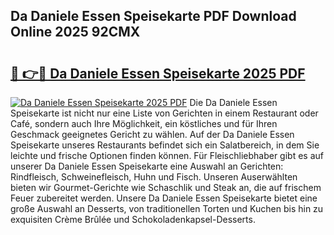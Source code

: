 ## Da Daniele Essen Speisekarte PDF Download Online 2025 92CMX

# <h2><a href="http://gc8opwx.nevu.top/?p=Da+Daniele+Essen+Speisekarte">🔗 👉🔴 Da Daniele Essen Speisekarte 2025 PDF</a></h2>

[![Da Daniele Essen Speisekarte 2025 PDF](https://i.imgur.com/dBaPXMq.png)](http://gc8opwx.nevu.top/?p=Da+Daniele+Essen+Speisekarte)
Die Da Daniele Essen Speisekarte ist nicht nur eine Liste von Gerichten in einem Restaurant oder Café, sondern auch Ihre Möglichkeit, ein köstliches und für Ihren Geschmack geeignetes Gericht zu wählen. Auf der Da Daniele Essen Speisekarte unseres Restaurants befindet sich ein Salatbereich, in dem Sie leichte und frische Optionen finden können. Für Fleischliebhaber gibt es auf unserer Da Daniele Essen Speisekarte eine Auswahl an Gerichten: Rindfleisch, Schweinefleisch, Huhn und Fisch. Unseren Auserwählten bieten wir Gourmet-Gerichte wie Schaschlik und Steak an, die auf frischem Feuer zubereitet werden. Unsere Da Daniele Essen Speisekarte bietet eine große Auswahl an Desserts, von traditionellen Torten und Kuchen bis hin zu exquisiten Crème Brûlée und Schokoladenkapsel-Desserts.
